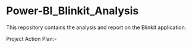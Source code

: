 # Power-BI_Blinkit_Analysis
This repository contains the analysis and report on the Blinkit application.

Project Action Plan:-

